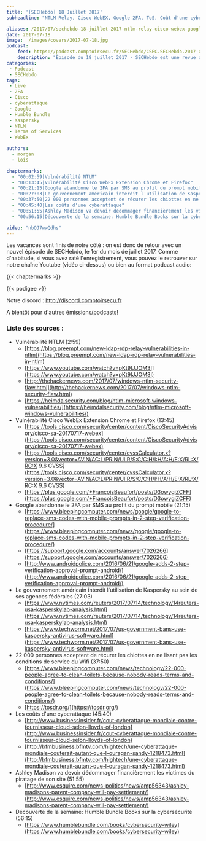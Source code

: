 ```yaml
---
title: '[SECHebdo] 18 Juillet 2017'
subheadline: "NTLM Relay, Cisco WebEX, Google 2FA, ToS, Coût d'une cyberattaque, HumbleBundle, etc."

aliases: /2017/07/sechebdo-18-juillet-2017-ntlm-relay-cisco-webex-google-2fa-tos-cout-dune-cyberattaque-humblebundle-etc/
date: 2017-07-18
image:  /images/covers/2017-07-18.jpg
podcast:
    feed: https://podcast.comptoirsecu.fr/SECHebdo/CSEC.SECHebdo.2017-07-18.mp3
    description: "Épisode du 18 juillet 2017 - SECHebdo est une revue de l'actualité cybersécurité réalisé en live sur Youtube, généralement le mardi soir."
categories:
 - Podcast
 - SECHebdo
tags:
 - Live
 - 2FA
 - Cisco
 - cyberattaque
 - Google
 - Humble Bundle
 - Kaspersky
 - NTLM
 - Terms of Services
 - WebEx

authors:
  - morgan
  - lois

chaptermarks:
  - "00:02:59|Vulnérabilité NTLM"
  - "00:13:45|Vulnérabilité Cisco WebEx Extension Chrome et Firefox"
  - "00:21:15|Google abandonne le 2FA par SMS au profit du prompt mobile"
  - "00:27:03|Le gouvernement américain interdit l'utilisation de Kaspersky au sein de ses agences fédérales"
  - "00:37:50|22 000 personnes acceptent de récurer les chiottes en ne lisant pas les conditions de service du Wifi"
  - "00:45:40|Les coûts d'une cyberattaque"
  - "00:51:55|Ashley Madison va devoir dédommager financièrement les victimes du piratage de son site"
  - "00:56:15|Découverte de la semaine: Humble Bundle Books sur la cybersécurité"

video: "nbOJ7wwQdhs"
---
```



Les vacances sont finis de notre côté : on est donc de retour avec un nouvel épisode de SECHebdo, le 1er du mois de juillet 2017. Comme d'habitude, si vous avez raté l'enregistrement, vous pouvez le retrouver sur notre chaîne Youtube (vidéo ci-dessus) ou bien au format podcast audio:

{{< chaptermarks >}}

{{< podigee >}}

Notre discord : <http://discord.comptoirsecu.fr>

A bientôt pour d'autres émissions/podcasts!

### Liste des sources :

* Vulnérabilité NTLM (2:59)
    * [https://blog.preempt.com/new-ldap-rdp-relay-vulnerabilities-in-ntlm](https://blog.preempt.com/new-ldap-rdp-relay-vulnerabilities-in-ntlm)
    * [https://www.youtube.com/watch?v=pKt9IJJOM3I](https://www.youtube.com/watch?v=pKt9IJJOM3I)
    * [http://thehackernews.com/2017/07/windows-ntlm-security-flaw.html](http://thehackernews.com/2017/07/windows-ntlm-security-flaw.html)
    * [https://heimdalsecurity.com/blog/ntlm-microsoft-windows-vulnerabilities/](https://heimdalsecurity.com/blog/ntlm-microsoft-windows-vulnerabilities/)
* Vulnérabilité Cisco WebEx Extension Chrome et Firefox (13:45)
    * [https://tools.cisco.com/security/center/content/CiscoSecurityAdvisory/cisco-sa-20170717-webex](https://tools.cisco.com/security/center/content/CiscoSecurityAdvisory/cisco-sa-20170717-webex)
    * [https://tools.cisco.com/security/center/cvssCalculator.x?version=3.0&vector=AV:N/AC:L/PR:N/UI:R/S:C/C:H/I:H/A:H/E:X/RL:X/RC:X 9.6 CVSS](https://tools.cisco.com/security/center/cvssCalculator.x?version=3.0&vector=AV:N/AC:L/PR:N/UI:R/S:C/C:H/I:H/A:H/E:X/RL:X/RC:X 9.6 CVSS)
    * [https://plus.google.com/+FrancoisBeaufort/posts/D3owygiZCFF](https://plus.google.com/+FrancoisBeaufort/posts/D3owygiZCFF)
* Google abandonne le 2FA par SMS au profit du prompt mobile (21:15)
    * [https://www.bleepingcomputer.com/news/google/google-to-replace-sms-codes-with-mobile-prompts-in-2-step-verification-procedure/](https://www.bleepingcomputer.com/news/google/google-to-replace-sms-codes-with-mobile-prompts-in-2-step-verification-procedure/)
    * [https://support.google.com/accounts/answer/7026266](https://support.google.com/accounts/answer/7026266)
    * [http://www.androidpolice.com/2016/06/21/google-adds-2-step-verification-approval-prompt-android/](http://www.androidpolice.com/2016/06/21/google-adds-2-step-verification-approval-prompt-android/)
* Le gouvernement américain interdit l'utilisation de Kaspersky au sein de ses agences fédérales (27:03)
    * [https://www.nytimes.com/reuters/2017/07/14/technology/14reuters-usa-kasperskylab-analysis.html](https://www.nytimes.com/reuters/2017/07/14/technology/14reuters-usa-kasperskylab-analysis.html)
    * [https://www.techworm.net/2017/07/us-government-bans-use-kaspersky-antivirus-software.html](https://www.techworm.net/2017/07/us-government-bans-use-kaspersky-antivirus-software.html)
* 22 000 personnes acceptent de récurer les chiottes en ne lisant pas les conditions de service du Wifi (37:50)
    * [https://www.bleepingcomputer.com/news/technology/22-000-people-agree-to-clean-toilets-because-nobody-reads-terms-and-conditions/](https://www.bleepingcomputer.com/news/technology/22-000-people-agree-to-clean-toilets-because-nobody-reads-terms-and-conditions/)
    * [https://tosdr.org/](https://tosdr.org/)
* Les coûts d'une cyberattaque (45:40)
    * [http://www.businessinsider.fr/cout-cyberattaque-mondiale-contre-fournisseur-cloud-selon-lloyds-of-london](http://www.businessinsider.fr/cout-cyberattaque-mondiale-contre-fournisseur-cloud-selon-lloyds-of-london)
    * [http://bfmbusiness.bfmtv.com/hightech/une-cyberattaque-mondiale-couterait-autant-que-l-ouragan-sandy-1218473.html](http://bfmbusiness.bfmtv.com/hightech/une-cyberattaque-mondiale-couterait-autant-que-l-ouragan-sandy-1218473.html)
* Ashley Madison va devoir dédommager financièrement les victimes du piratage de son site (51:55)
    * [http://www.esquire.com/news-politics/news/amp56343/ashley-madisons-parent-company-will-pay-settlement/](http://www.esquire.com/news-politics/news/amp56343/ashley-madisons-parent-company-will-pay-settlement/)
* Découverte de la semaine: Humble Bundle Books sur la cybersécurité (56:15)
    * [https://www.humblebundle.com/books/cybersecurity-wiley](https://www.humblebundle.com/books/cybersecurity-wiley)
